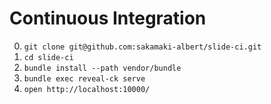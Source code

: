 # Continuous Integration

0. `git clone git@github.com:sakamaki-albert/slide-ci.git`
0. `cd slide-ci`
0. `bundle install --path vendor/bundle`
0. `bundle exec reveal-ck serve`
0. `open http://localhost:10000/`
